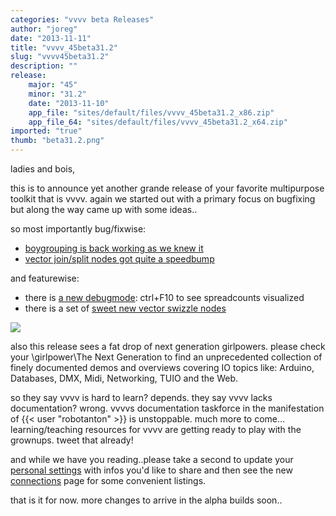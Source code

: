 ```yaml
---
categories: "vvvv beta Releases"
author: "joreg"
date: "2013-11-11"
title: "vvvv_45beta31.2"
slug: "vvvv45beta31.2"
description: ""
release: 
    major: "45"
    minor: "31.2"
    date: "2013-11-10"
    app_file: "sites/default/files/vvvv_45beta31.2_x86.zip"
    app_file_64: "sites/default/files/vvvv_45beta31.2_x64.zip"
imported: "true"
thumb: "beta31.2.png"
---
```



ladies and bois,

this is to announce yet another grande release of your favorite multipurpose toolkit that is vvvv. again we started out with a primary focus on bugfixing but along the way came up with some ideas..

so most importantly bug/fixwise:
* [boygrouping is back working as we knew it](/blog/2013/boygrouping-fixes)
* [vector join/split nodes got quite a speedbump](/blog/2013/new-vector-swizzle-nodes-and-vector-joinsplit-up-to-5x-faster)

and featurewise:
* there is [a new debugmode](/blog/2013/debugging-spreads): ctrl+F10 to see spreadcounts visualized
* there is a set of [sweet new vector swizzle nodes](/blog/2013/new-vector-swizzle-nodes-and-vector-joinsplit-up-to-5x-faster)

![](beta31.2.png)

also this release sees a fat drop of next generation girlpowers. please check your
 \girlpower\The Next Generation
to find an unprecedented collection of finely documented demos and overviews covering IO topics like: Arduino, Databases, DMX, Midi, Networking, TUIO and the Web. 

so they say vvvv is hard to learn? depends. they say vvvv lacks documentation? wrong. vvvvs documentation taskforce in the manifestation of {{< user "robotanton" >}} is unstoppable. much more to come... learning/teaching resources for vvvv are getting ready to play with the grownups. tweet that already!

and while we have you reading..please take a second to update your [personal settings](https://legacy.vvvv.org/home/settings/personal) with infos you'd like to share and then see the new [connections](https://legacy.vvvv.org/users/connections) page for some convenient listings. 

that is it for now. more changes to arrive in the alpha builds soon..

